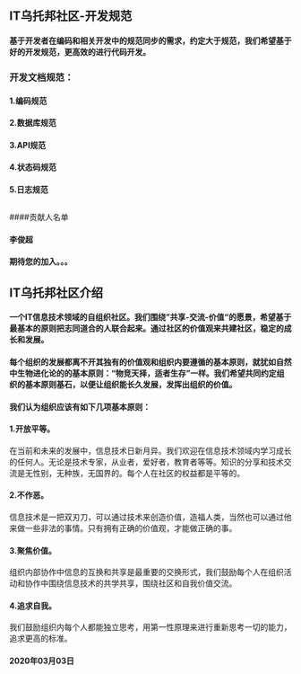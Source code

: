 ## IT乌托邦社区-开发规范

#### 基于开发者在编码和相关开发中的规范同步的需求，约定大于规范，我们希望基于好的开发规范，更高效的进行代码开发。
### 开发文档规范：
#### 1.编码规范
#### 2.数据库规范
#### 3.API规范
#### 4.状态码规范
#### 5.日志规范

##

####贡献人名单
#### 李俊超
#### 期待您的加入。。。

##


## IT乌托邦社区介绍
#### 一个IT信息技术领域的自组织社区。我们围绕”共享-交流-价值“的愿景，希望基于最基本的原则把志同道合的人联合起来。通过社区的价值观来共建社区，稳定的成长和发展。

#### 每个组织的发展都离不开其独有的价值观和组织内要遵循的基本原则，就犹如自然中生物进化论的的基本原则：“物竞天择，适者生存”一样。我们希望共同约定组织的基本原则基石，以便让组织能长久发展，发挥出组织的价值。


#### 我们认为组织应该有如下几项基本原则：

#### 1.开放平等。

   在当前和未来的发展中，信息技术日新月异。我们欢迎在信息技术领域内学习成长的任何人。无论是技术专家，从业者，爱好者，教育者等等。知识的分享和技术交流是无性别，无种族，无国界的。每个人在社区的权益都是平等的。

#### 2.不作恶。

   信息技术是一把双刃刀，可以通过技术来创造价值，造福人类，当然也可以通过他来做一些非法的事情。只有拥有正确的价值观，才能做正确的事。

#### 3.聚焦价值。

   组织内部协作中信息的互换和共享是最重要的交换形式，我们鼓励每个人在组织活动和协作中围绕信息技术的共学共享，围绕社区和自我价值交流。

#### 4.追求自我。

   我们鼓励组织内每个人都能独立思考，用第一性原理来进行重新思考一切的能力，追求更高的标准。
    
#### 2020年03月03日
